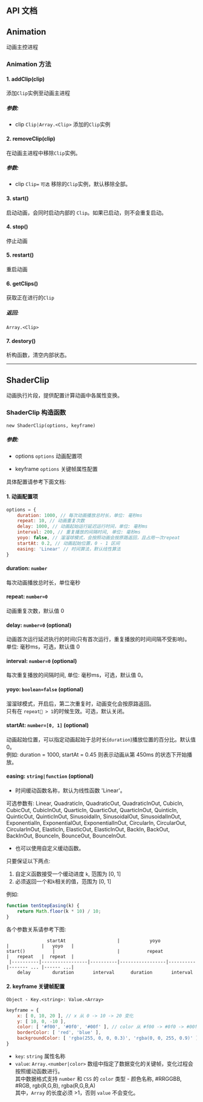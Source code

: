 ## API 文档

## Animation

动画主控进程


### Animation 方法

#### 1. addClip(clip)

添加`Clip`实例至动画主进程

##### 参数:  

* clip `Clip|Array.<Clip>`  添加的`Clip`实例

#### 2. removeClip(clip)

在动画主进程中移除`Clip`实例。

##### 参数:  

* clip `Clip=` 	`可选` 移除的`Clip`实例，默认移除全部。

#### 3. start()

启动动画，会同时启动内部的 `Clip`。如果已启动，则不会重复启动。

#### 4. stop()

停止动画

#### 5. restart()

重启动画

#### 6. getClips()

获取正在进行的`Clip`

##### 返回:

`Array.<Clip>` 


#### 7. destory()

析构函数，清空内部状态。

---

## ShaderClip

动画执行片段，提供配置计算动画中各属性变换。

### ShaderClip 构造函数

`new ShaderClip(options, keyframe)`

##### 参数: 

* options `options` 动画配置项

* keyframe `options` 关键帧属性配置

具体配置请参考下面文档: 

#### 1. 动画配置项

```js
options = {
	duration: 1000, // 每次动画播放总时长，单位: 毫秒ms
	repeat: 10, // 动画重复次数
	delay: 1000, // 动画起始运行延迟运行时间，单位: 毫秒ms
	interval: 200, // 重复播放的间隔时间, 单位: 毫秒ms
	yoyo: false, // 溜溜球模式，会按照动画会按原路返回，且占用一次repeat
	startAt: 0.2, // 动画起始位置，0 - 1 区间
	easing: 'Linear' // 时间算法，默认线性算法
}
```

#### duration: `number` 

每次动画播放总时长，单位毫秒

#### repeat: `number=0`

动画重复次数，默认值 0

#### delay: `number=0` (optional)

动画首次运行延迟执行的时间(只有首次运行，重复播放的时间间隔不受影响)。  
单位: 毫秒ms，可选，默认值 0

#### interval: `number=0` (optional)

每次重复播放的间隔时间, 单位: 毫秒ms，可选，默认值 0。

#### yoyo: `boolean=false` (optional)

溜溜球模式，开启后，第二次重复时，动画变化会按原路返回。  
只有在 `repeat > 1`的时候生效。可选，默认关闭。

#### startAt: `number=[0, 1]` (optional)

动画起始位置，可以指定动画起始于总时长(`duration`)播放位置的百分比。默认值 0。  
例如: duration = 1000, startAt = 0.45 则表示动画从第 450ms 的状态下开始播放。

#### easing: `string|function` (optional)

* 时间缓动函数名称，默认为线性函数 'Linear'。

可选参数有: Linear, QuadraticIn, QuadraticOut, QuadraticInOut, CubicIn, CubicOut, CubicInOut, QuarticIn, QuarticOut, QuarticInOut, QuinticIn, QuinticOut, QuinticInOut, SinusoidalIn, SinusoidalOut, SinusoidalInOut, ExponentialIn, ExponentialOut, ExponentialInOut, CircularIn, CircularOut, CircularInOut, ElasticIn, ElasticOut, ElasticInOut, BackIn, 
BackOut, BackInOut, BounceIn, BounceOut, BounceInOut.

<!-- 缓动函数效果，请参考[DEMO]() -->

* 也可以使用自定义缓动函数。

只要保证以下两点:  
1. 自定义函数接受一个缓动进度 `k`, 范围为 [0, 1]  
2. 必须返回一个和`k`相关的值，范围为 [0, 1]

例如:   

```js
function tenStepEasing(k) {
	return Math.floor(k * 10) / 10;
}
```

各个参数关系请参考下图:

```text
               startAt                   |           yoyo             |            |   yoyo   |
start()          |                       |          repeat            |   repeat   |  repeat  |
 |----------|-----------------|----------|-----------------|----------|------- ... |------ ...|
    delay        duration       interval      duration       interval

```


#### 2. keyframe 关键帧配置

`Object - Key.<string>: Value.<Array>`  

```js
keyframe = {
	x: [ 0, 10, 20 ], // x 从 0 -> 10 -> 20 变化
	y: [ 10, 0, -10 ],
	color: [ '#f00', '#0f0', '#00f' ], // color 从 #f00 -> #0f0 -> #00f 变化
	borderColor: [ 'red', 'blue' ],
	backgroundColor: [ 'rgba(255, 0, 0, 0.3)', 'rgba(0, 0, 255, 0.9)' ]
}
```

* `key`: `string` 属性名称
* `value`: `Array.<number|color>` 数组中指定了数据变化的关键帧，变化过程会按照缓动函数进行。   
其中数据格式支持 `number` 和 `CSS` 的 `color` 类型 - 颜色名称, #RRGGBB, #RGB, rgb(R,G,B), rgba(R,G,B,A)   
其中，`Array` 的长度必须 >1，否则 `value` 不会变化。
